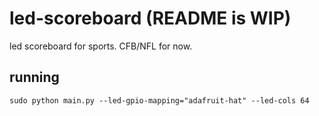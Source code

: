 # led-scoreboard (README is WIP)

led scoreboard for sports. CFB/NFL for now.

## running

```
sudo python main.py --led-gpio-mapping="adafruit-hat" --led-cols 64
```
